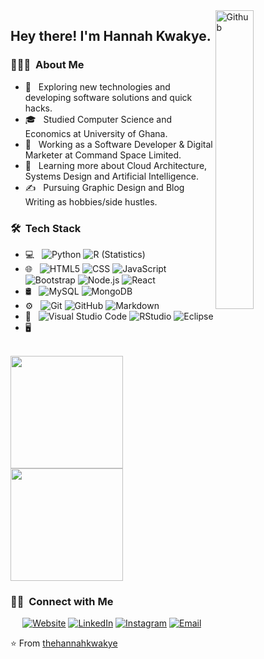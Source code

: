 <img width="35%" align="right" alt="Github" src="https://user-images.githubusercontent.com/48678280/88862734-4903af80-d201-11ea-968b-9c939d88a37c.gif" />


<h2> Hey there! I'm Hannah Kwakye.</h2>

<h3> 👨🏻‍💻 &nbsp;About Me </h3>

- 🤔 &nbsp; Exploring new technologies and developing software solutions and quick hacks.
- 🎓 &nbsp; Studied Computer Science and Economics at University of Ghana.
- 💼 &nbsp; Working as a Software Developer & Digital Marketer at Command Space Limited.
- 🌱 &nbsp; Learning more about Cloud Architecture, Systems Design and Artificial Intelligence.
- ✍️ &nbsp; Pursuing Graphic Design and Blog Writing as hobbies/side hustles.

<h3> 🛠 &nbsp;Tech Stack</h3>

- 💻 &nbsp;
  ![Python](https://img.shields.io/badge/-Python-333333?style=flat&logo=python)
  ![R (Statistics)](https://img.shields.io/badge/-R-333333?style=flat&logo=R&logoColor=276DC3)
- 🌐 &nbsp;
  ![HTML5](https://img.shields.io/badge/-HTML5-333333?style=flat&logo=HTML5)
  ![CSS](https://img.shields.io/badge/-CSS-333333?style=flat&logo=CSS3&logoColor=1572B6)
  ![JavaScript](https://img.shields.io/badge/-JavaScript-333333?style=flat&logo=javascript)
  ![Bootstrap](https://img.shields.io/badge/-Bootstrap-333333?style=flat&logo=bootstrap&logoColor=563D7C)
  ![Node.js](https://img.shields.io/badge/-Node.js-333333?style=flat&logo=node.js)
  ![React](https://img.shields.io/badge/-React-333333?style=flat&logo=react)
- 🛢 &nbsp;
  ![MySQL](https://img.shields.io/badge/-MySQL-333333?style=flat&logo=mysql)
  ![MongoDB](https://img.shields.io/badge/-MongoDB-333333?style=flat&logo=mongodb)
- ⚙️ &nbsp;
  ![Git](https://img.shields.io/badge/-Git-333333?style=flat&logo=git)
  ![GitHub](https://img.shields.io/badge/-GitHub-333333?style=flat&logo=github)
  ![Markdown](https://img.shields.io/badge/-Markdown-333333?style=flat&logo=markdown)
- 🔧 &nbsp;
  ![Visual Studio Code](https://img.shields.io/badge/-Visual%20Studio%20Code-333333?style=flat&logo=visual-studio-code&logoColor=007ACC)
  ![RStudio](https://img.shields.io/badge/-RStudio-333333?style=flat&logo=rstudio)
  ![Eclipse](https://img.shields.io/badge/-Eclipse-333333?style=flat&logo=eclipse-ide&logoColor=2C2255)
- 🖥 &nbsp;

<br/>

<a href="https://github.com/hannah-kwakye">
  <img height="180em" src="https://github-readme-stats.vercel.app/api?username=hannah-kwakye&theme=buefy&show_icons=true" />
  <img height="180em" src="https://github-readme-stats.vercel.app/api/top-langs/?username=hannah-kwakye&theme=buefy&layout=compact" />
</a>

<br/>

<h3> 🤝🏻 &nbsp;Connect with Me </h3>

<p align="center">
<a href="https://www.hannahkwakye.com/"><img alt="Website" src="https://img.shields.io/badge/Website-www.hannahkwakye.com-blue?style=flat-square&logo=google-chrome"></a>
<a href="https://www.linkedin.com/in/hannahkwakye/"><img alt="LinkedIn" src="https://img.shields.io/badge/LinkedIn-hannahkwakye-blue?style=flat-square&logo=linkedin"></a>
<a href="https://www.facebook.com/hannahkwakye.me/"><img alt="Instagram" src="https://img.shields.io/badge/hannahkwakye.me__-blue?style=flat-square&logo=instagram"></a>
<a href="mailto:kwakyehannah@gmail.com"><img alt="Email" src="https://img.shields.io/badge/Gmail-kwakyehannah@gmail.com?style=flat-square&logo=gmail"></a>
</p>

⭐️ From [thehannahkwakye](https://github.com/thehannahkwakye)
